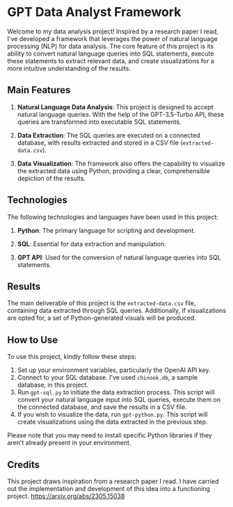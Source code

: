 # GPT Data Analyst Framework

Welcome to my data analysis project! Inspired by a research paper I read, I've developed a framework that leverages the power of natural language processing (NLP) for data analysis. The core feature of this project is its ability to convert natural language queries into SQL statements, execute these statements to extract relevant data, and create visualizations for a more intuitive understanding of the results.

## Main Features

1. **Natural Language Data Analysis**: This project is designed to accept natural language queries. With the help of the GPT-3.5-Turbo API, these queries are transformed into executable SQL statements.

2. **Data Extraction**: The SQL queries are executed on a connected database, with results extracted and stored in a CSV file (`extracted-data.csv`).

3. **Data Visualization**: The framework also offers the capability to visualize the extracted data using Python, providing a clear, comprehensible depiction of the results.

## Technologies

The following technologies and languages have been used in this project:

1. **Python**: The primary language for scripting and development.

2. **SQL**: Essential for data extraction and manipulation.

3. **GPT API**: Used for the conversion of natural language queries into SQL statements.

## Results

The main deliverable of this project is the `extracted-data.csv` file, containing data extracted through SQL queries. Additionally, if visualizations are opted for, a set of Python-generated visuals will be produced.

## How to Use

To use this project, kindly follow these steps:

1. Set up your environment variables, particularly the OpenAI API key.
2. Connect to your SQL database. I've used `chinook.db`, a sample database, in this project.
3. Run `gpt-sql.py` to initiate the data extraction process. This script will convert your natural language input into SQL queries, execute them on the connected database, and save the results in a CSV file.
4. If you wish to visualize the data, run `gpt-python.py`. This script will create visualizations using the data extracted in the previous step.

Please note that you may need to install specific Python libraries if they aren't already present in your environment.

## Credits

This project draws inspiration from a research paper I read. I have carried out the implementation and development of this idea into a functioning project. https://arxiv.org/abs/2305.15038
